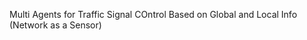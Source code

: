 <!--
 * @Author: WANG Maonan
 * @Date: 2024-04-09 21:28:52
 * @Description: Multi-Agent Traffic Signal Control under 6G
 * @LastEditTime: 2024-04-15 23:42:14
-->

Multi Agents for Traffic Signal COntrol Based on Global and Local Info (Network as a Sensor)